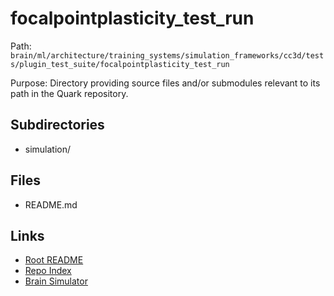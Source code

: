 # focalpointplasticity_test_run

Path: `brain/ml/architecture/training_systems/simulation_frameworks/cc3d/tests/plugin_test_suite/focalpointplasticity_test_run`

Purpose: Directory providing source files and/or submodules relevant to its path in the Quark repository.

## Subdirectories
- simulation/

## Files
- README.md

## Links
- [Root README](../../../../../../../../README.md)
- [Repo Index](../../../../../../../../repo_index.json)
- [Brain Simulator](../../../../../../../../brain/architecture/brain_simulator.py)
